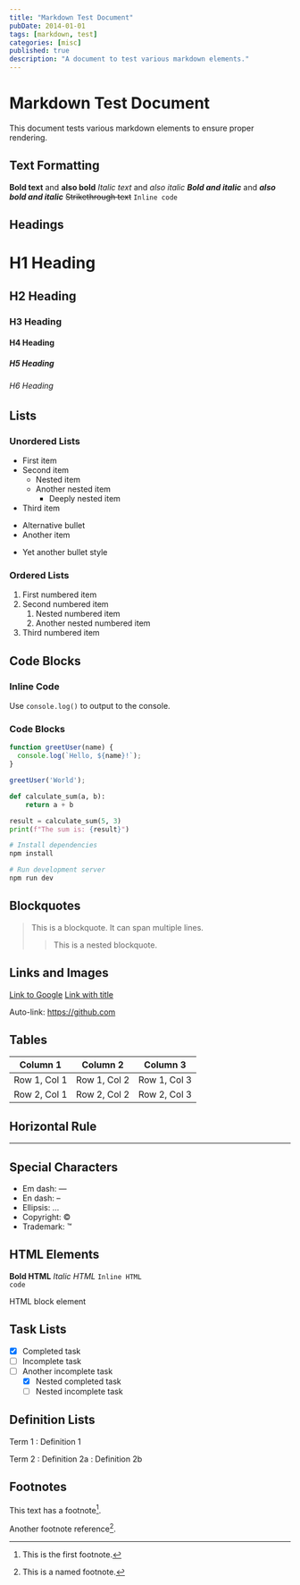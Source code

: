 ```yaml
---
title: "Markdown Test Document"
pubDate: 2014-01-01
tags: [markdown, test]
categories: [misc]
published: true
description: "A document to test various markdown elements."
---
```

# Markdown Test Document

This document tests various markdown elements to ensure proper rendering.

## Text Formatting

**Bold text** and __also bold__
*Italic text* and _also italic_
***Bold and italic*** and ___also bold and italic___
~~Strikethrough text~~
`Inline code`

## Headings

# H1 Heading
## H2 Heading
### H3 Heading
#### H4 Heading
##### H5 Heading
###### H6 Heading

## Lists

### Unordered Lists

- First item
- Second item
  - Nested item
  - Another nested item
    - Deeply nested item
- Third item

* Alternative bullet
* Another item
+ Yet another bullet style

### Ordered Lists

1. First numbered item
2. Second numbered item
   1. Nested numbered item
   2. Another nested numbered item
3. Third numbered item

## Code Blocks

### Inline Code
Use `console.log()` to output to the console.

### Code Blocks

```javascript
function greetUser(name) {
  console.log(`Hello, ${name}!`);
}

greetUser('World');
```

```python
def calculate_sum(a, b):
    return a + b

result = calculate_sum(5, 3)
print(f"The sum is: {result}")
```

```bash
# Install dependencies
npm install

# Run development server
npm run dev
```

## Blockquotes

> This is a blockquote.
> It can span multiple lines.
>
> > This is a nested blockquote.

## Links and Images

[Link to Google](https://google.com)
[Link with title](https://example.com "Example Title")

Auto-link: https://github.com

## Tables

| Column 1 | Column 2 | Column 3 |
|----------|----------|----------|
| Row 1, Col 1 | Row 1, Col 2 | Row 1, Col 3 |
| Row 2, Col 1 | Row 2, Col 2 | Row 2, Col 3 |

## Horizontal Rule

---

## Special Characters

- Em dash: —
- En dash: –
- Ellipsis: …
- Copyright: ©
- Trademark: ™

## HTML Elements

<strong>Bold HTML</strong>
<em>Italic HTML</em>
<code>Inline HTML code</code>

<div>
  <p>HTML block element</p>
</div>

## Task Lists

- [x] Completed task
- [ ] Incomplete task
- [ ] Another incomplete task
  - [x] Nested completed task
  - [ ] Nested incomplete task

## Definition Lists

Term 1
: Definition 1

Term 2
: Definition 2a
: Definition 2b

## Footnotes

This text has a footnote[^1].

Another footnote reference[^note].

[^1]: This is the first footnote.
[^note]: This is a named footnote.
